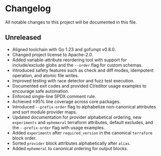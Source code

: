 # Changelog

<!--
WHAT: Summarize new features and safety improvements.
WHY: Keep users informed about notable changes and safeguards.
-->

All notable changes to this project will be documented in this file.

## Unreleased

- Aligned toolchain with Go 1.23 and gofumpt v0.8.0.
- Changed project license to Apache-2.0.
- Added variable-attribute reordering tool with support for include/exclude globs and the `--order` flag for custom schemas.
- Introduced safety features such as check and diff modes, idempotent operation, and atomic file writes.
- Improved testing with race detector and fuzz test execution.
- Documented exit codes and provided CI/editor usage examples to encourage safe automation.
- Enforced single-line SPDX comment rule.
- Achieved ≥95% line coverage across core packages.
- Introduced `--prefix-order` flag to alphabetize non-canonical attributes and sort module provider maps.
- Updated documentation for provider alphabetical ordering, new `experiments` and `ephemeral` terraform attributes, default excludes, and the `--prefix-order` flag with usage examples.
- Added `experiments` after `required_version` in the canonical `terraform` block order.
- Sorted `provider` block attributes alphabetically after `alias`.
- Added `ephemeral` to canonical ordering for output blocks.
